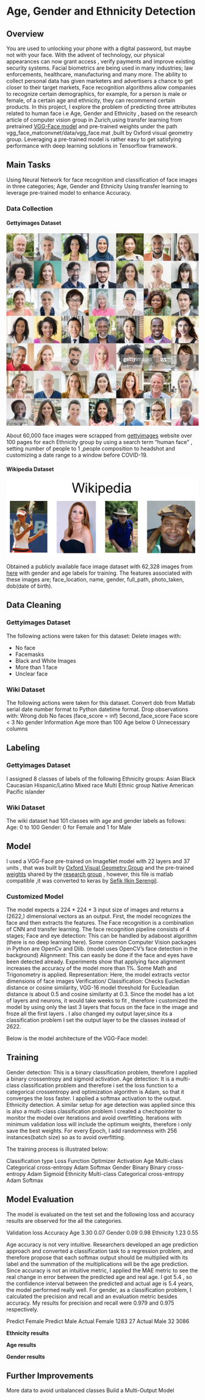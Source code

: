 # Age, Gender and Ethnicity Detection

## Overview
You are used to unlocking your phone with a digital password, but maybe not with your face. With the advent of technology, our physical appearances can now grant access , verify payments and improve existing security systems. Facial biometrics are being used in many industries; law enforcements, healthcare, manufacturing and many more.  The ability to collect personal data has given marketers and advertisers a chance to get closer to their target markets, Face recognition algorithms allow companies to recognize certain demographics, for example, for a person is male or female, of a certain age and ethnicity, they can recommend certain products.
In this project, I explore the problem of predicting three attributes related to human face i.e Age, Gender and Ethnicity , based on the research article of computer vision group in Zurich,using transfer learning from pretrained [VGG-Face model](http://www.robots.ox.ac.uk/~vgg/software/vgg_face/) and pre-trained weights under  the path vgg_face_matconvnet/data/vgg_face.mat ,built by Oxford visual geometry group. Leveraging a pre-trained model is rather easy to get satisfying performance with deep learning solutions in Tensorflow framework.

## Main Tasks
Using Neural Network for face recognition and classification of face images in three categories; Age, Gender and Ethnicity
Using transfer learning to leverage pre-trained model to enhance Accuracy.

### Data Collection
#### Gettyimages Dataset

![](pics/presentation_pics/gettyimages.jpg)

About 60,000 face images were scrapped from [gettyimages](https://www.gettyimages.com/editorial-images) website over 100 pages for each Ethnicity group by using a search term “human face” , setting number of people to 1 ,people composition to headshot and customizing a date range to a window before COVID-19.

#### Wikipedia Dataset

![](pics/presentation_pics/wikipedia.png)

Obtained a publicly available face image dataset with 62,328 images from [here](https://data.vision.ee.ethz.ch/cvl/rrothe/imdb-wiki/) with gender and age labels for training.	 The features associated with these images are; face_location, name, gender, full_path, photo_taken, dob(date of birth).

## Data Cleaning
### Gettyimages Dataset
The following actions were taken for this dataset:
Delete images with:
- No face
- Facemasks
- Black and White Images
- More than 1 face
- Unclear face
### Wiki Dataset
The following actions were taken for this dataset.
Convert dob from Matlab serial date number format to Python datetime format.
Drop observations with:
Wrong dob
No faces (face_score = inf)
Second_face_score
Face score < 3
No gender Information
Age more than 100
Age below 0
Unnecessary columns

## Labeling
### Gettyimages Dataset
I assigned 8 classes of labels of the following Ethnicity groups:
Asian
Black
Caucasian
Hispanic/Latino
Mixed race
Multi Ethnic group
Native American
Pacific islander
### Wiki Dataset
The wiki dataset had 101 classes with age and gender labels as follows:
Age: 0 to 100
Gender: 0 for Female and 1 for Male

## Model
I used a VGG-Face pre-trained on ImageNet model with 22 layers and 37 units , that was built by [Oxford Visual Geometry Group](http://www.robots.ox.ac.uk/~vgg/publications/2015/Parkhi15/poster.pdf) and the pre-trained [weights](https://drive.google.com/file/d/1CPSeum3HpopfomUEK1gybeuIVoeJT_Eo/view) shared by the [research group](http://www.robots.ox.ac.uk/~vgg/software/vgg_face/) , however, this file is matlab compatible ,it was converted to keras by [Sefik Ilkin Serengil](https://sefiks.com/2019/07/15/how-to-convert-matlab-models-to-keras/). 



### Customized Model
The model expects a 224 * 224 * 3 input size of images and returns a (2622,) dimensional vectors as an output.  First, the model recognizes the face and then extracts the features.
The Face recognition is a combination of CNN and transfer learning. The face recognition pipeline consists of 4 stages;
Face and eye detection: This can be handled by adaboost algorithm (there is no deep learning here). Some common Computer Vision packages in Python are OpenCv and Dlib. (model uses OpenCV’s face detection in the background)
Alignment: This can easily be done if the face and eyes have been detected already. Experiments show that applying face alignment increases the accuracy of the model more than 1%. Some Math and Trigonometry is applied.
Representation: Here, the model extracts vector dimensions of face images
Verification/ Classification: Checks Eucledian distance or cosine similarity, VGG-16 model threshold for Eucleadian distance is about 0.5 and cosine similarity at 0.3. 
Since the model has a lot of layers and neurons, it would take weeks to fit , therefore i customized the model by using only the last 3 layers that focus on the face in the image and froze all the first layers . I also changed my output layer,since its a classification problem I set the output layer to be the classes instead of 2622.



Below is the model architecture of the VGG-Face model:



## Training
Gender detection:  This is a binary classification problem, therefore I applied a binary crossentropy and sigmoid activation.
Age detection: It is a multi-class classification problem and therefore i set the loss function to a categorical crossentropy and optimization algorithm is Adam, so that it converges the loss faster. I applied a softmax activation to the output.
 Ethnicity detection.  A similar setup for age detection was applied since this is also a multi-class classification problem
I created a chechpointer to monitor the model over iterations and avoid overfitting. Iterations with minimum validation loss will include the optimum weights, therefore i only save the best weights. For every Epoch, I add randomness with 256 instances(batch size) so as to avoid overfitting.

 The training process is illustrated below:



Classification type
Loss Function
Optimizer
Activation
Age
Multi-class
Categorical cross-entropy
Adam
Softmax
Gender 
Binary
Binary cross-entropy
Adam
Sigmoid
Ethnicity
Multi-class
Categorical cross-entropy
Adam
Softmax

##  Model Evaluation
The model is evaluated on the test set and the following loss and accuracy results are observed for the all the categories.



Validation loss
Accuracy
Age
3.30
0.07
Gender
0.09
0.98
Ethnicity
1.23
0.55

Age accuracy is not very intuitive.  Researchers developed an age prediction approach and converted a classification task to a regression problem,  and therefore propose that each softmax output should be multiplied with its label and the summation of the multiplications will be the age prediction.
Since accuracy is not an intuitive metric, I applied the MAE metric to see the real change in error between the predicted age and real age. I got 5.4 , so the confidence interval between the predicted and actual age is 5.4 years, the model performed really well.
For gender, as a classification problem, I calculated the precision and recall and an evaluation metric besides accuracy. My results for precision and recall were 0.979 and 0.975 respectively.



Predict Female
Predict Male
Actual Female
1283
27
Actual Male
32
3086


**Ethnicity results**

**Age results**

**Gender results**

## Further Improvements
More data to avoid unbalanced classes
Build a Multi-Output Model


